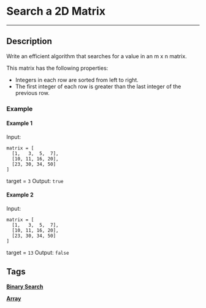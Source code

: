 # Search a 2D Matrix
-----
## Description
Write an efficient algorithm that searches for a value in an m x n matrix.

This matrix has the following properties:

* Integers in each row are sorted from left to right.
* The first integer of each row is greater than the last integer of the previous row.

### Example
#### Example 1
Input:
```
matrix = [
  [1,   3,  5,  7],
  [10, 11, 16, 20],
  [23, 30, 34, 50]
]
```
target = ```3```
Output: ```true```

#### Example 2
Input:
```
matrix = [
  [1,   3,  5,  7],
  [10, 11, 16, 20],
  [23, 30, 34, 50]
]
```
target = ```13```
Output: ```false```

## Tags
**[Binary Search](https://leetcode.com/tag/binary-search/)**

**[Array](https://leetcode.com/tag/array/)**

